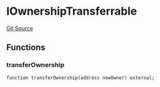 # IOwnershipTransferrable
[Git Source](https://github.com/orbland/orb/blob/771f5939dfb0545391995a5aae65b8d31afb5d3e/src/IOwnershipTransferrable.sol)


## Functions
### transferOwnership


```solidity
function transferOwnership(address newOwner) external;
```

